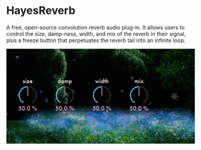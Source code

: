 # HayesReverb
A free, open-source convolution reverb audio plug-in.
It allows users to control the size, damp-ness, width, and mix of the reverb in their signal, plus a freeze button that perpetuates the 
reverb tail into an infinite loop.

![alt text](Resources/ReverbGUI.png)
